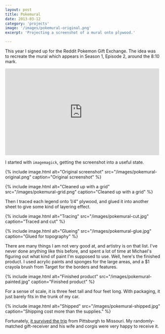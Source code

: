 ```yaml
---
layout: post
title: Pokemural
date: 2013-03-12
category: 'projects'
image: '/images/pokemural-original.png'
excerpt: 'Projecting a screenshot of a mural onto plywood.'

---
```

This year I signed up for the Reddit Pokemon Gift Exchange. The idea was to recreate the mural which appears in Season 1, Episode 2, around the 8:10 mark.

<iframe src="http://player.vimeo.com/video/23410571" width="500" height="281" frameborder="0" webkitAllowFullScreen mozallowfullscreen allowFullScreen></iframe>

I started with `imagemagick`, getting the screenshot into a useful state.

{% include image.html alt="Original screenshot" src="/images/pokemural-original.png" caption="Original screenshot" %}

{% include image.html alt="Cleaned up with a grid" src="/images/pokemural-grid.png" caption="Cleaned up with a grid" %}

Then I traced each legend onto 1/4" plywood, and glued it into another sheet to give some kind of layering effect.

{% include image.html alt="Tracing" src="/images/pokemural-cut.jpg" caption="Traced and cut" %}

{% include image.html alt="Glueing" src="/images/pokemural-glue.jpg" caption="Glued for topography" %}

There are many things I am not very good at, and artistry is on that list. I've never done anything like this before, and spent a lot of time at Michael's figuring out what kind of paint I'm supposed to use. Well, here's the finished product. I used acrylic paints and sponges for the large areas, and a $1 crayola brush from Target for the borders and features.

{% include image.html alt="Finished product" src="/images/pokemural-painted.jpg" caption="Finished product" %}

For a sense of scale, it is three feet tall and four feet long. With packaging, it just barely fits in the trunk of my car.

{% include image.html alt="Shipped" src="/images/pokemural-shipped.jpg" caption="Shipping cost more than the supplies." %}

Fortunately, <a href="http://redditgifts.com/gallery/gift/probably-best-pokemon-gift-ever/">it survived the trip</a> from Pittsburgh to Missouri. My randomly-matched gift-receiver and his wife and corgis were very happy to receive it.

